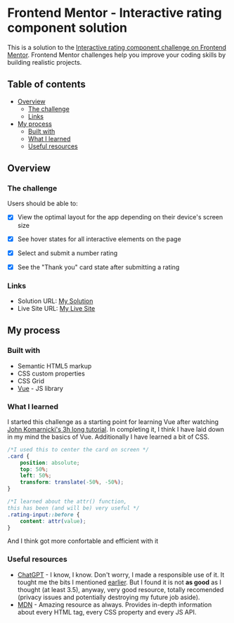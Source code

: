 # Frontend Mentor - Interactive rating component solution

This is a solution to the [Interactive rating component challenge on Frontend Mentor](https://www.frontendmentor.io/challenges/interactive-rating-component-koxpeBUmI). Frontend Mentor challenges help you improve your coding skills by building realistic projects. 

## Table of contents

- [Overview](#overview)
  - [The challenge](#the-challenge)
  - [Links](#links)
- [My process](#my-process)
  - [Built with](#built-with)
  - [What I learned](#what-i-learned)
  - [Useful resources](#useful-resources)


## Overview

### The challenge

Users should be able to:

- [x] View the optimal layout for the app depending on their device's screen size
- [x] See hover states for all interactive elements on the page
- [x] Select and submit a number rating
- [x] See the "Thank you" card state after submitting a rating


### Links

- Solution URL: [My Solution](https://www.frontendmentor.io/solutions/interactive-rating-component-with-vuejs-Z7sJyhgFeN)
- Live Site URL: [My Live Site](https://rodrfct.github.io/interactive-rating-component/)

## My process

### Built with

- Semantic HTML5 markup
- CSS custom properties
- CSS Grid
- [Vue](https://vuejs.org/) - JS library



### What I learned

I started this challenge as a starting point for learning Vue after watching [John Komarnicki's 3h long tutorial](https://www.youtube.com/watch?v=KTFH4P8unUQ). In completing it, I think I have laid down in my mind the basics of Vue. Additionally I have learned a bit of CSS.

```css
/*I used this to center the card on screen */
.card {
    position: absolute;
    top: 50%;
    left: 50%;
    transform: translate(-50%, -50%);
}

/*I learned about the attr() function,
this has been (and will be) very useful */
.rating-input::before {
    content: attr(value);
}
```

And I think got more confortable and efficient with it


### Useful resources

- [ChatGPT](https://chat.openai.com/) - I know, I know. Don't worry, I made a responsible use of it. It tought me the bits I mentioned [earlier](#what-i-learned). But I found it is not **as good** as I thought (at least 3.5), anyway, very good resource, totally recomended (privacy issues and potentially destroying my future job aside).
- [MDN](https://developer.mozilla.org/) - Amazing resource as always. Provides in-depth information about every HTML tag, every CSS property and every JS API.

